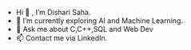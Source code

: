 - Hi 👋 , I’m Dishari Saha.
- 🌱 I’m currently exploring AI and Machine Learning.
- 💬 Ask me about C,C++,SQL and Web Dev
- 📫 Contact me via LinkedIn.


<!---
dishari025/dishari025 is a ✨ special ✨ repository because its `README.md` (this file) appears on your GitHub profile.
You can click the Preview link to take a look at your changes.
--->
